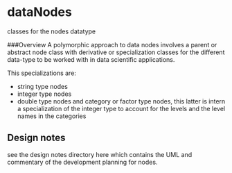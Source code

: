 # dataNodes
classes for the nodes datatype

###Overview
A polymorphic approach to data nodes involves a parent or abstract node class with derivative or specialization classes for the different data-type to be worked with in data scientific applications.

This specializations are:

  -  string type nodes
  -  integer type nodes
  -  double type nodes and category or factor type nodes, this latter is intern a specialization of the integer type to account for the levels and the level names in the categories
  
## Design notes
see the design notes directory here which contains the UML and commentary of the development planning for nodes.
